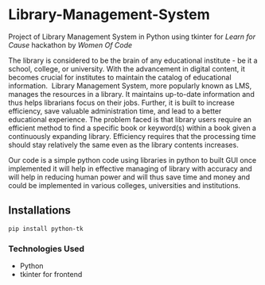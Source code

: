 # Library-Management-System
Project of Library Management System in Python using tkinter for _Learn for Cause_ hackathon by _Women Of Code_


The library is considered to be the brain of any educational institute - be it a school, college, or university. With the advancement in digital content, it becomes crucial for institutes to maintain the catalog of educational information. 
Library Management System, more popularly known as LMS, manages the resources in a library. It maintains up-to-date information and thus helps librarians focus on their jobs. Further, it is built to increase efficiency, save valuable administration time, and lead to a better educational experience. The problem faced is that library users require an efficient method to find a specific book or keyword(s) within a book given a continuously expanding library. Efficiency requires that the processing time should stay relatively the same even as the library contents increases.

Our code is a simple python code using libraries in python to built GUI once implemented it will help in effective managing of library with accuracy and will help in reducing human power and will thus save time and money and  could be implemented in various colleges, universities and institutions.


## Installations

``` 
pip install python-tk

```

### Technologies Used 
* Python
* tkinter for frontend
